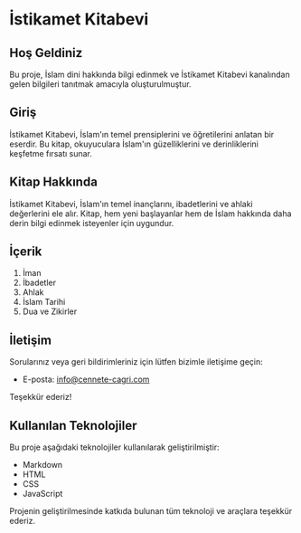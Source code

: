 # İstikamet Kitabevi

## Hoş Geldiniz

Bu proje, İslam dini hakkında bilgi edinmek ve İstikamet Kitabevi kanalından gelen bilgileri tanıtmak amacıyla oluşturulmuştur.



## Giriş

İstikamet Kitabevi, İslam'ın temel prensiplerini ve öğretilerini anlatan bir eserdir. Bu kitap, okuyuculara İslam'ın güzelliklerini ve derinliklerini keşfetme fırsatı sunar.

## Kitap Hakkında

İstikamet Kitabevi, İslam'ın temel inançlarını, ibadetlerini ve ahlaki değerlerini ele alır. Kitap, hem yeni başlayanlar hem de İslam hakkında daha derin bilgi edinmek isteyenler için uygundur.

## İçerik

1. İman
2. İbadetler
3. Ahlak
4. İslam Tarihi
5. Dua ve Zikirler

## İletişim

Sorularınız veya geri bildirimleriniz için lütfen bizimle iletişime geçin:

- E-posta: info@cennete-cagri.com

Teşekkür ederiz!
## Kullanılan Teknolojiler

Bu proje aşağıdaki teknolojiler kullanılarak geliştirilmiştir:

- Markdown
- HTML
- CSS
- JavaScript

Projenin geliştirilmesinde katkıda bulunan tüm teknoloji ve araçlara teşekkür ederiz.